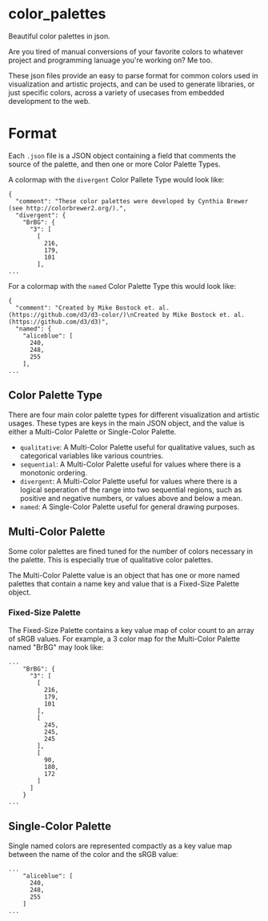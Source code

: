 # color_palettes
Beautiful color palettes in json.

Are you tired of manual conversions of your favorite colors to whatever project and programming lanuage you're working on? Me too. 

These json files provide an easy to parse format for common colors used in visualization and artistic projects, and can be used to generate libraries, or just specific colors, across a variety of usecases from embedded development to the web.

# Format

Each `.json` file is a JSON object containing a field that comments the source of the palette, and then one or more Color Palette Types.

A colormap with the `divergent` Color Pallete Type would look like:
```
{
  "comment": "These color palettes were developed by Cynthia Brewer (see http://colorbrewer2.org/).", 
  "divergent": {
    "BrBG": {
      "3": [
        [
          216, 
          179, 
          101
        ], 
...
```

For a colormap with the `named` Color Palette Type this would look like:

```
{
  "comment": "Created by Mike Bostock et. al. (https://github.com/d3/d3-color/)\nCreated by Mike Bostock et. al. (https://github.com/d3/d3)", 
  "named": {
    "aliceblue": [
      240, 
      248, 
      255
    ], 
...
```

## Color Palette Type

There are four main color palette types for different visualization and artistic usages. These types are keys in the main JSON object, and the value is either a Multi-Color Palette or Single-Color Palette.
 * `qualitative`: A Multi-Color Palette useful for qualitative values, such as categorical variables like various countries.
 * `sequential`: A Multi-Color Palette useful for values where there is a monotonic ordering.
 * `divergent`: A Multi-Color Palette useful for values where there is a logical seperation of the range into two sequential regions, such as positive and negative numbers, or values above and below a mean.
 * `named`: A Single-Color Palette useful for general drawing purposes.

## Multi-Color Palette

Some color palettes are fined tuned for the number of colors necessary in the palette. This is especially true of qualitative color palettes. 

The Multi-Color Palette value is an object that has one or more named palettes that contain a name key and value that is a Fixed-Size Palette object.

### Fixed-Size Palette

The Fixed-Size Palette contains a key value map of color count to an array of sRGB values. For example, a 3 color map for the Multi-Color Palette named "BrBG" may look like:

```
...
    "BrBG": {
      "3": [
        [
          216, 
          179, 
          101
        ], 
        [
          245, 
          245, 
          245
        ], 
        [
          90, 
          180, 
          172
        ]
      ]
    }  
...
```


## Single-Color Palette

Single named colors are represented compactly as a key value map between the name of the color and the sRGB value:

```
...
    "aliceblue": [
      240, 
      248, 
      255
    ]
...
```
